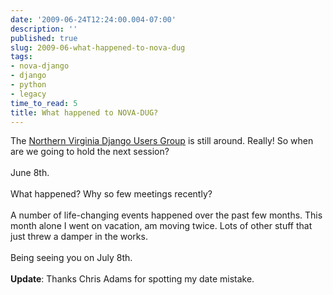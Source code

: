 ```yaml
---
date: '2009-06-24T12:24:00.004-07:00'
description: ''
published: true
slug: 2009-06-what-happened-to-nova-dug
tags:
- nova-django
- django
- python
- legacy
time_to_read: 5
title: What happened to NOVA-DUG?
---
```


The <a href="http://groups.google.com/group/NOVA-DUG">Northern Virginia Django Users Group</a> is still around. Really! So when are we going to hold the next session?<br /><br />June 8th.<br /><br />What happened? Why so few meetings recently?<br /><br />A number of life-changing events happened over the past few months. This month alone I went on vacation, am moving twice. Lots of other stuff that just threw a damper in the works.<br /><br />Being seeing you on July 8th.<br /><br /><span style="font-weight: bold;">Update</span>: Thanks Chris Adams for spotting my date mistake.